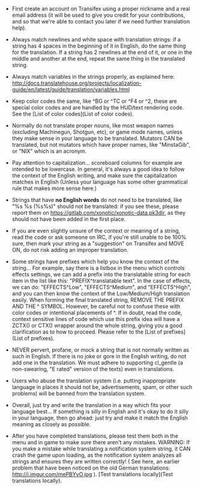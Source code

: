 -   First create an account on Transifex using a proper nickname and a real email address (it will be used to give you credit for your contributions, and so that we're able to contact you later if we need further translation help).

-   Always match newlines and white space with translation strings: if a string has 4 spaces in the beginning of it in English, do the same thing for the translation. If a string has 2 newlines at the end of it, or one in the middle and another at the end, repeat the same thing in the translated string.

-   Always match variables in the strings properly, as explained here: http://docs.translatehouse.org/projects/localization-guide/en/latest/guide/translation/variables.html

-   Keep color codes the same, like ^BG or ^TC or ^F4 or ^2, these are special color codes and are handled by the HUD/text rendering code. See the [List of color codes](List of color codes).

-   Normally do not translate proper nouns, like most weapon names (excluding Machinegun, Shotgun, etc), or game mode names, unless they make sense in your language to be translated. Mutators CAN be translated, but not mutators which have proper names, like "MinstaGib", or "NIX" which is an acronym.

-   Pay attention to capitalization... scoreboard columns for example are intended to be lowercase. In general, it's always a good idea to follow the context of the English writing, and make sure the capitalization matches in English (Unless your language has some other grammatical rule that makes more sense here.)

-   Strings that have **no English words** do not need to be translated, like "%s %s (%s%s)" should not be translated: if you see these, please report them on https://gitlab.com/xonotic/xonotic-data.pk3dir, as they should not have been added in the first place.

-   If you are even slightly unsure of the context or meaning of a string, read the code or ask someone on IRC, if you're still unable to be 100% sure, then mark your string as a "suggestion" on Transifex and MOVE ON, do not risk adding an improper translation.

-   Some strings have prefixes which help you know the context of the string... For example, say there is a listbox in the menu which controls effects settings, we can add a prefix into the translatable string for each item in the list like this: "PREFIX^translatable text". In the case of effects, we can do: "EFFECTS^Low", "EFFECTS^Medium", and "EFFECTS^High", and you can then know the context of the Low/Medium/High translation easily. When forming the final translated string, REMOVE THE PREFIX AND THE ^ SYMBOL. However, be careful not to confuse these with color codes or intentional placements of ^. If in doubt, read the code, context sensitive lines of code which use this prefix idea will have a ZCTX() or CTX() wrapper around the whole string, giving you a good clarification as to how to proceed. Please refer to the [List of prefixes](List of prefixes).

-   NEVER pervert, profane, or mock a string that is not normally written as such in English. If there is no joke or gore in the English writing, do not add one in the translation. We must adhere to supporting cl_gentle (a non-swearing, "E rated" version of the texts) even in translations.

-   Users who abuse the translation system (i.e. putting inappropriate language in places it should not be, advertisements, spam, or other such problems) will be banned from the translation system.

-   Overall, just try and write the translation in a way which fits your language best... If something is silly in English and it's okay to do it silly in your language, then go ahead: just try and make it match the English meaning as closely as possible.

-   After you have completed translations, please test them both in the menu and in game to make sure there aren't any mistakes. WARNING: If you make a mistake while translating a notification system string, it CAN crash the game upon loading, as the notification system analyzes all strings and ensures they are written correctly! ( See here, an earlier problem that have been noticed on the old German translations: http://i.imgur.com/mePBYvO.jpg ). [Test translations locally](Test translations locally).